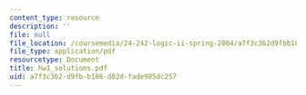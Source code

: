 ```yaml
---
content_type: resource
description: ''
file: null
file_location: /coursemedia/24-242-logic-ii-spring-2004/a7f3c362d9fbb186d02dfade985dc257_hw1_solutions.pdf
file_type: application/pdf
resourcetype: Document
title: hw1_solutions.pdf
uid: a7f3c362-d9fb-b186-d02d-fade985dc257
---
```

